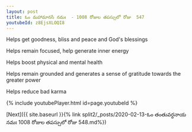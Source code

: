 ```yaml
---
layout: post
title: ఓం మహామానసే నమః  - 1008 రోజుల తపస్సులో రోజు  547
youtubeId: z8EjsXLOQI8
---
```

 
 
Helps get goodness, bliss and peace and God's blessings
 
Helps remain focused, help generate inner energy 
 
Helps boost physical and mental health 
 
Helps remain grounded and generates a sense of gratitude towards the greater power 
 
Helps reduce bad karma
 
 
 
 


{% include youtubePlayer.html id=page.youtubeId %}
 
[Next]({{ site.baseurl }}{% link  split2/_posts/2020-02-13-ఓం తంతువర్ధనాయ నమః  1008 రోజుల తపస్సులో రోజు  548.md%})
 
